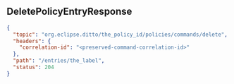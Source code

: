 ## DeletePolicyEntryResponse

```json
{
  "topic": "org.eclipse.ditto/the_policy_id/policies/commands/delete",
  "headers": {
    "correlation-id": "<preserved-command-correlation-id>"
  },
  "path": "/entries/the_label",
  "status": 204
}
```
